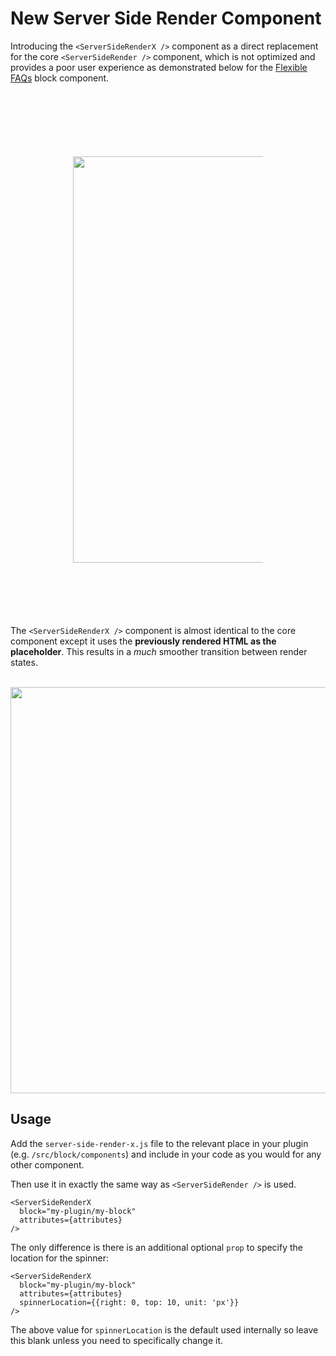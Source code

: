 # New Server Side Render Component
Introducing the `<ServerSideRenderX />` component as a direct replacement for the core `<ServerSideRender />` component, which is not optimized and provides a poor user experience as demonstrated below for the [Flexible FAQs](https://wpgoplugins.com/plugins/flexible-faqs/) block component.<br><br>

<p align="center" style="margin:100px;">
  <img src="https://user-images.githubusercontent.com/1482075/89642033-e4a0ba00-d8aa-11ea-9449-96e9fb9299e4.gif" width="650">
</p>

The `<ServerSideRenderX />` component is almost identical to the core component except it uses the **previously rendered HTML as the placeholder**. This results in a *much* smoother transition between render states.<br><br>

<p align="center">
  <img src="https://user-images.githubusercontent.com/1482075/89642258-6395f280-d8ab-11ea-82b5-6cbba42ae72f.gif" width="650">
</p>

## Usage

Add the `server-side-render-x.js` file to the relevant place in your plugin (e.g. `/src/block/components`) and include in your code as you would for any other component.

Then use it in exactly the same way as `<ServerSideRender />` is used.

    <ServerSideRenderX
	  block="my-plugin/my-block"
      attributes={attributes}
	/>

The only difference is there is an additional optional `prop` to specify the location for the spinner:

    <ServerSideRenderX
	  block="my-plugin/my-block"
      attributes={attributes}
      spinnerLocation={{right: 0, top: 10, unit: 'px'}}
	/>

The above value for `spinnerLocation` is the default used internally so leave this blank unless you need to specifically change it.
